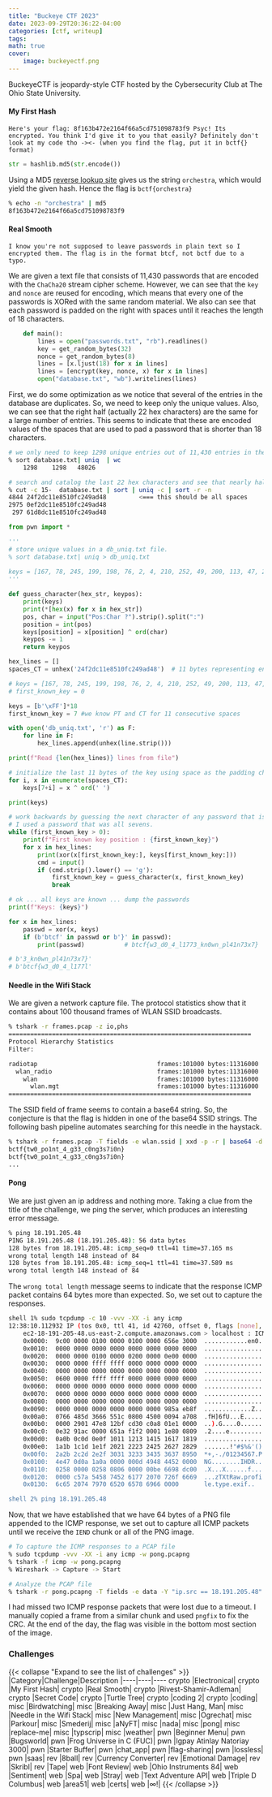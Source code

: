 ```yaml
---
title: "Buckeye CTF 2023"
date: 2023-09-29T20:36:22-04:00
categories: [ctf, writeup]
tags:
math: true
cover:
    image: buckeyectf.png
---
```


BuckeyeCTF is jeopardy-style CTF hosted by the Cybersecurity Club at The Ohio State University.

<!--more-->

#### My First Hash
`Here's your flag: 8f163b472e2164f66a5cd751098783f9 Psyc! Its encrypted. You think I'd give it to you that easily? Definitely don't look at my code tho -><- (when you find the flag, put it in bctf{} format)`

```python
str = hashlib.md5(str.encode())
```
Using a MD5 [reverse lookup site](https://md5.gromweb.com/?md5=8f163b472e2164f66a5cd751098783f9) gives us the string `orchestra`, which would yield the given hash. Hence the flag is `bctf{orchestra}`

```bash
% echo -n "orchestra" | md5 
8f163b472e2164f66a5cd751098783f9
```

#### Real Smooth
`I know you're not supposed to leave passwords in plain text so I encrypted them. The flag is in the format btcf, not bctf due to a typo.`

We are given a text file that consists of 11,430 passwords that are encoded with the `ChaCha20` stream cipher scheme. However, we can see that the `key` and `nonce` are reused for encoding, which means that every one of the passwords is XORed with the same random material.  We also can see that each password is padded on the right with spaces until it reaches the length of 18 characters. 

```python
    def main():
        lines = open("passwords.txt", "rb").readlines()
        key = get_random_bytes(32)
        nonce = get_random_bytes(8)
        lines = [x.ljust(18) for x in lines]
        lines = [encrypt(key, nonce, x) for x in lines]
        open("database.txt", "wb").writelines(lines)
```

First, we do some optimization as we notice that several of the entries in the database are duplicates. So, we need to keep only the unique values. Also, we can see that the right half (actually 22 hex characters) are the same for a large number of entries. This seems to indicate that these are encoded values of the spaces that are used to pad a password that is shorter than 18 characters. 

```bash
# we only need to keep 1298 unique entries out of 11,430 entries in the database
% sort database.txt| uniq  | wc
    1298    1298   48026

# search and catalog the last 22 hex characters and see that nearly half of them share the same values.
% cut -c 15-  database.txt | sort | uniq -c | sort -r -n
4844 24f2dc11e8510fc249ad48         <=== this should be all spaces
2975 0ef2dc11e8510fc249ad48
 297 61d8dc11e8510fc249ad48
```

```python
from pwn import *

'''
# store unique values in a db_uniq.txt file. 
% sort database.txt| uniq > db_uniq.txt
 
keys = [167, 78, 245, 199, 198, 76, 2, 4, 210, 252, 49, 200, 113, 47, 226, 105, 141, 104]
'''

def guess_character(hex_str, keypos):
    print(keys)
    print(*[hex(x) for x in hex_str])
    pos, char = input("Pos:Char ?").strip().split(":")
    position = int(pos)
    keys[position] = x[position] ^ ord(char)
    keypos -= 1
    return keypos

hex_lines = []
spaces_CT = unhex('24f2dc11e8510fc249ad48')  # 11 bytes representing encoded spaces

# keys = [167, 78, 245, 199, 198, 76, 2, 4, 210, 252, 49, 200, 113, 47, 226, 105, 141, 104]
# first_known_key = 0

keys = [b'\xFF']*18
first_known_key = 7 #we know PT and CT for 11 consecutive spaces

with open('db_uniq.txt', 'r') as F:
    for line in F:
        hex_lines.append(unhex(line.strip()))

print(f"Read {len(hex_lines)} lines from file")

# initialize the last 11 bytes of the key using space as the padding character. 
for i, x in enumerate(spaces_CT):
    keys[7+i] = x ^ ord(' ')

print(keys)

# work backwards by guessing the next character of any password that is easy to guess. 
# I used a password that was all sevens.
while (first_known_key > 0):
    print(f"First known key position : {first_known_key}")
    for x in hex_lines:
        print(xor(x[first_known_key:], keys[first_known_key:]))
        cmd = input()
        if (cmd.strip().lower() == 'g'):
            first_known_key = guess_character(x, first_known_key)
            break

# ok ... all keys are known ... dump the passwords
print(f"Keys: {keys}")

for x in hex_lines:
    passwd = xor(x, keys)
    if (b'btcf' in passwd or b'}' in passwd):
        print(passwd)           # btcf{w3_d0_4_l1773_kn0wn_pl41n73x7}

# b'3_kn0wn_pl41n73x7}'
# b'btcf{w3_d0_4_l177l'
```

#### Needle in the Wifi Stack

We are given a network capture file. The protocol statistics show that it contains about 100 thousand frames of WLAN SSID broadcasts.

```bash
% tshark -r frames.pcap -z io,phs
===================================================================
Protocol Hierarchy Statistics
Filter: 

radiotap                                 frames:101000 bytes:11316000
  wlan_radio                             frames:101000 bytes:11316000
    wlan                                 frames:101000 bytes:11316000
      wlan.mgt                           frames:101000 bytes:11316000
===================================================================
```
The SSID field of frame seems to contain a base64 string. So, the conjecture is that the flag is hidden in one of the base64 SSID strings.  The following bash pipeline automates searching for this needle in the haystack. 

```bash
% tshark -r frames.pcap -T fields -e wlan.ssid | xxd -p -r | base64 -d | grep bctf
bctf{tw0_po1nt_4_g33_c0ng3s7i0n}
bctf{tw0_po1nt_4_g33_c0ng3s7i0n}
...
```

#### Pong

We are just given an ip address and nothing more. Taking a clue from the title of the challenge, we ping the server, which produces an interesting error message.

```bash
% ping 18.191.205.48        
PING 18.191.205.48 (18.191.205.48): 56 data bytes
128 bytes from 18.191.205.48: icmp_seq=0 ttl=41 time=37.165 ms
wrong total length 148 instead of 84
128 bytes from 18.191.205.48: icmp_seq=1 ttl=41 time=37.589 ms
wrong total length 148 instead of 84
```
The `wrong total length` message seems to indicate that the response ICMP packet contains 64 bytes more than expected.  So, we set out to capture the responses. 
```bash
shell 1% sudo tcpdump -c 10 -vvv -XX -i any icmp 
12:38:10.112932 IP (tos 0x0, ttl 41, id 42760, offset 0, flags [none], proto ICMP (1), length 148)
    ec2-18-191-205-48.us-east-2.compute.amazonaws.com > localhost : ICMP echo reply, id 37292, seq 0, length 128
	0x0000:  9c00 0000 0100 0000 0100 0000 656e 3000  ............en0.
	0x0010:  0000 0000 0000 0000 0000 0000 0000 0000  ................
	0x0020:  0000 0000 0100 0000 0200 0000 0e00 0000  ................
	0x0030:  0000 0000 ffff ffff 0000 0000 0000 0000  ................
	0x0040:  0000 0000 0000 0000 0000 0000 0000 0000  ................
	0x0050:  0600 0000 ffff ffff 0000 0000 0000 0000  ................
	0x0060:  0000 0000 0000 0000 0000 0000 0000 0000  ................
	0x0070:  0000 0000 0000 0000 0000 0000 0000 0000  ................
	0x0080:  0000 0000 0000 0000 0000 0000 0000 0000  ................
	0x0090:  0000 0000 0000 0000 0000 0000 985a eb8f  .............Z..
	0x00a0:  0766 485d 3666 551c 0800 4500 0094 a708  .fH]6fU...E.....
	0x00b0:  0000 2901 47e8 12bf cd30 c0a8 01e1 0000  ..).G....0......
	0x00c0:  0e32 91ac 0000 651a f1f2 0001 1e80 0809  .2....e.........
	0x00d0:  0a0b 0c0d 0e0f 1011 1213 1415 1617 1819  ................
	0x00e0:  1a1b 1c1d 1e1f 2021 2223 2425 2627 2829  .......!"#$%&'()
	0x00f0:  2a2b 2c2d 2e2f 3031 3233 3435 3637 8950  *+,-./01234567.P          <--- PNG header
	0x0100:  4e47 0d0a 1a0a 0000 000d 4948 4452 0000  NG........IHDR..
	0x0110:  0258 0000 0258 0806 0000 00be 6698 dc00  .X...X......f...
	0x0120:  0000 c57a 5458 7452 6177 2070 726f 6669  ...zTXtRaw.profi
	0x0130:  6c65 2074 7970 6520 6578 6966 0000       le.type.exif..

shell 2% ping 18.191.205.48
```
Now, that we have established that we have 64 bytes of a PNG file appended to the ICMP response, we set out to capture all ICMP packets until we receive the `IEND` chunk or all of the PNG image. 

```bash
# To capture the ICMP responses to a PCAP file
% sudo tcpdump -vvv -XX -i any icmp -w pong.pcapng 
% tshark -f icmp -w pong.pcapng
% Wireshark -> Capture -> Start

# Analyze the PCAP file
% tshark -r pong.pcapng -T fields -e data -Y "ip.src == 18.191.205.48" | cut -c 97- | tr -d '\n' | xxd -p -r > pong.png
```

I had missed two ICMP response packets that were lost due to a timeout. I manually copied a frame from a similar chunk and used `pngfix` to fix the CRC. At the end of the day, the flag was visible in the bottom most section of the image. 

### Challenges
{{< collapse "Expand to see the list of challenges" >}}
|Category|Challenge|Description
|----|----|----
crypto |Electronical|
crypto |My First Hash|
crypto |Real Smooth|
crypto |Rivest-Shamir-Adleman|
crypto |Secret Code|
crypto |Turtle Tree|
crypto |coding 2|
crypto |coding|
misc |Birdwatching|
misc |Breaking Away|
misc |Just Hang, Man|
misc |Needle in the Wifi Stack|
misc |New Management|
misc |Ogrechat|
misc |Parkour|
misc |Smederij|
misc |aNyFT|
misc |nada|
misc |pong|
misc |replace-me|
misc |typscrip|
misc |weather|
pwn |Beginner Menu|
pwn |Bugsworld|
pwn |Frog Universe in C (FUC)|
pwn |Igpay Atinlay Natoriay 3000|
pwn |Starter Buffer|
pwn |chat_app|
pwn |flag-sharing|
pwn |lossless|
pwn |saas|
rev |8ball|
rev |Currency Converter|
rev |Emotional Damage|
rev |Skribl|
rev |Tape|
web |Font Review|
web |Ohio Instruments 84|
web |Sentiment|
web |Spa|
web |Stray|
web |Text Adventure API|
web |Triple D Columbus|
web |area51|
web |certs|
web |∞!|
{{< /collapse >}}